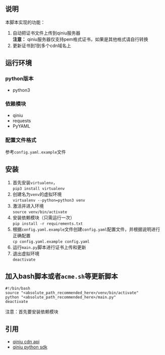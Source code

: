 ## 说明
本脚本实现的功能：
1. 自动把证书文件上传到qiniu服务器  
**注意：** qiniu服务器仅支持pem格式证书，如果是其他格式请自行转换
2. 更新证书到1到多个cdn域名上

## 运行环境
### python版本
- python3

### 依赖模块
- qiniu
- requests
- PyYAML

### 配置文件格式
参考`config.yaml.example`文件

## 安装
1. 首先安装`virtualenv`，  
`pip3 install virtualenv`
2. 创建名为`venv`的虚拟环境  
`virtualenv --python=python3 venv `
3. 激活并进入环境  
`source venv/bin/activate`
4. 安装依赖模块（只需运行一次）  
`pip install -r requirements.txt`
5. 根据`config.yaml.example`文件创建`config.yaml`配置文件，并根据说明进行正确配置  
`cp config.yaml.example config.yaml`
6. 运行`main.py`脚本进行证书上传和更新
7. 退出虚拟环境  
`deactivate`

## 加入bash脚本或者`acme.sh`等更新脚本
```shell
#!/bin/bash
source "<absolute_path_recommended_here>/venv/bin/activate"
python "<absolute_path_recommended_here>/main.py"
deactivate
```
注意：首先要安装依赖模块

## 引用
- [qiniu cdn api](https://developer.qiniu.com/fusion/4243/access-to-the)
- [qiniu python sdk](https://github.com/qiniu/python-sdk)